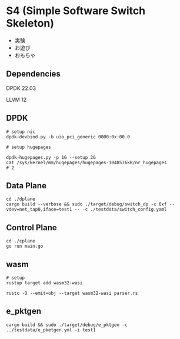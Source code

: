 # S4 (Simple Software Switch Skeleton)
- 実験
- お遊び
- おもちゃ

## Dependencies
DPDK 22.03

LLVM 12

## DPDK
```
# setup nic
dpdk-devbind.py -b uio_pci_generic 0000:0x:00.0

# setup hugepages

dpdk-hugepages.py -p 1G --setup 2G
cat /sys/kernel/mm/hugepages/hugepages-1048576kB/nr_hugepages
# 2

```

## Data Plane
```
cd ./dplane
cargo build --verbose && sudo ./target/debug/switch_dp -c 0xf --vdev=net_tap0,iface=test1 -- -c ./testdata/switch_config.yaml
```

## Control Plane
```
cd ./cplane
go run main.go

```

## wasm
```
# setup
rustup target add wasm32-wasi

rustc -O --emit=obj --target wasm32-wasi parser.rs
```

## e\_pktgen
```
cargo build && sudo ./target/debug/e_pktgen -c ../testdata/e_pketgen.yml -i test1
```
